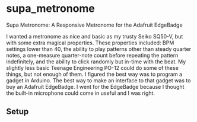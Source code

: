 # supa_metronome
Supa Metronome: A Responsive Metronome for the Adafruit EdgeBadge

I wanted a metronome as nice and basic as my trusty Seiko SQ50-V, but with some extra magical properties. These properties included: BPM settings lower than 40, the ability to play patterns other than steady quarter notes, a one-measure quarter-note count before repeating the pattern indefinitely, and the ability to click randomly but in-time with the beat. My slightly less basic Teenage Engineering PO-12 could do some of these things, but not enough of them. I figured the best way was to program a gadget in Arduino. The best way to make an interface to that gadget was to buy an Adafruit EdgeBadge. I went for the EdgeBadge because I thought the built-in microphone could come in useful and I was right.

## Setup
